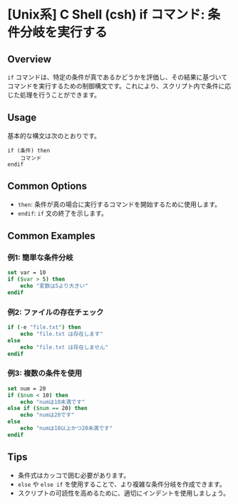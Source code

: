 # [Unix系] C Shell (csh) if コマンド: 条件分岐を実行する

## Overview
`if` コマンドは、特定の条件が真であるかどうかを評価し、その結果に基づいてコマンドを実行するための制御構文です。これにより、スクリプト内で条件に応じた処理を行うことができます。

## Usage
基本的な構文は次のとおりです。

```
if (条件) then
    コマンド
endif
```

## Common Options
- `then`: 条件が真の場合に実行するコマンドを開始するために使用します。
- `endif`: `if` 文の終了を示します。

## Common Examples

### 例1: 簡単な条件分岐
```csh
set var = 10
if ($var > 5) then
    echo "変数は5より大きい"
endif
```

### 例2: ファイルの存在チェック
```csh
if (-e "file.txt") then
    echo "file.txt は存在します"
else
    echo "file.txt は存在しません"
endif
```

### 例3: 複数の条件を使用
```csh
set num = 20
if ($num < 10) then
    echo "numは10未満です"
else if ($num == 20) then
    echo "numは20です"
else
    echo "numは10以上かつ20未満です"
endif
```

## Tips
- 条件式はカッコで囲む必要があります。
- `else` や `else if` を使用することで、より複雑な条件分岐を作成できます。
- スクリプトの可読性を高めるために、適切にインデントを使用しましょう。